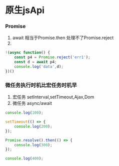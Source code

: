 # 原生jsApi

### Promise
1. await 相当于Promise.then 处理不了Promise.reject
2. 
```js
!(async function() {
    const p4 = Promise.reject('err1');
    const d = await p4;
    console.log('data',d);
})()

```

### 微任务执行时机比宏任务时机早
1. 宏任务 setInterval,setTimeout,Ajax,Dom
2. 微任务 async/await
```js
console.log(100);

setTimeout(() => {
    console.log(200);
});

Promise.resolve().then(() => {
    console.log(300);
});

console.log(400);
```